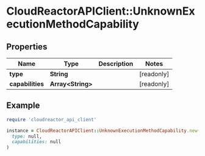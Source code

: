 # CloudReactorAPIClient::UnknownExecutionMethodCapability

## Properties

| Name | Type | Description | Notes |
| ---- | ---- | ----------- | ----- |
| **type** | **String** |  | [readonly] |
| **capabilities** | **Array&lt;String&gt;** |  | [readonly] |

## Example

```ruby
require 'cloudreactor_api_client'

instance = CloudReactorAPIClient::UnknownExecutionMethodCapability.new(
  type: null,
  capabilities: null
)
```

